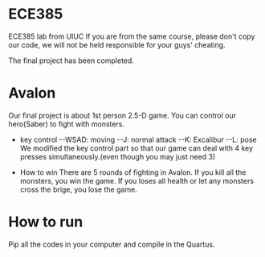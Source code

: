 # ECE385
ECE385 lab from UIUC
If you are from the same course, please don't copy our code, we will not be held responsible for your guys' cheating.

The final project has been completed.
# Avalon
Our final project is about 1st person 2.5-D game. You can control our hero(Saber) to fight with monsters.

- key control
--WSAD: moving
--J: normal attack
--K: Excalibur
--L: pose
We modified the key control part so that our game can deal with 4 key presses simultaneously.(even though you may just need 3)

- How to win
There are 5 rounds of fighting in Avalon. If you kill all the monsters, you win the game.
If you loses all health or let any monsters cross the brige, you lose the game.


# How to run
Pip all the codes in your computer and compile in the Quartus.

